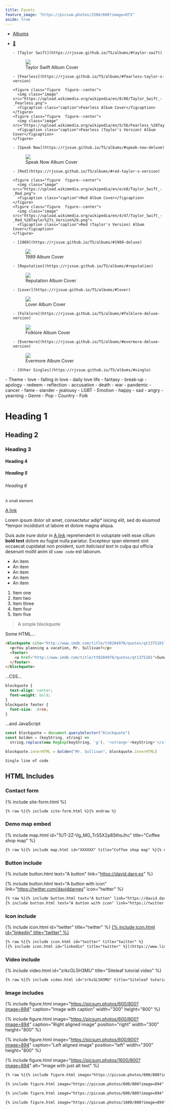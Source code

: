 ```yaml
---
title: Facets
feature_image: "https://picsum.photos/2560/600?image=873"
aside: true
---
```

- [Albums](https://rjssue.github.io/TS/albums/)
<ul class="accordion" data-accordion>
  <li class="accordion-navigation">
  <a href="#foldable"> 🔽 </a>
  <div id="foldable" class="content">

    - [Taylor Swift](https://rjssue.github.io/TS/albums/#taylor-swift)

  <figure class="figure  figure--center">
    <img class="image" src="https://upload.wikimedia.org/wikipedia/zh/0/00/Taylor_Swift_album.jpg">
    <figcaption class="caption">Taylor Swift Album Cover</figcaption>
  </figure>

    - [Fearless](https://rjssue.github.io/TS/albums/#fearless-taylor-s-version)

    <figure class="figure  figure--center">
      <img class="image" src="https://upload.wikimedia.org/wikipedia/en/8/86/Taylor_Swift_-_Fearless.png">
      <figcaption class="caption">Fearless Album Cover</figcaption>
    </figure>
    <figure class="figure  figure--center">
      <img class="image" src="https://upload.wikimedia.org/wikipedia/en/5/5b/Fearless_%28Taylor%27s_Version%29_%282021_album_cover%29_by_Taylor_Swift.png">
      <figcaption class="caption">Fearless (Taylor's Version) Album Cover</figcaption>
    </figure>

    - [Speak Now](https://rjssue.github.io/TS/albums/#speak-now-deluxe)

  <figure class="figure  figure--center">
    <img class="image" src="https://upload.wikimedia.org/wikipedia/en/8/8f/Taylor_Swift_-_Speak_Now_cover.png">
    <figcaption class="caption">Speak Now Album Cover</figcaption>
  </figure>

    - [Red](https://rjssue.github.io/TS/albums/#red-taylor-s-version)

    <figure class="figure  figure--center">
      <img class="image" src="https://upload.wikimedia.org/wikipedia/en/e/e8/Taylor_Swift_-_Red.png">
      <figcaption class="caption">Red Album Cover</figcaption>
    </figure>
    <figure class="figure  figure--center">
      <img class="image" src="https://upload.wikimedia.org/wikipedia/en/4/47/Taylor_Swift_-_Red_%28Taylor%27s_Version%29.png">
      <figcaption class="caption">Red (Taylor's Version) Album Cover</figcaption>
    </figure>

    - [1989](https://rjssue.github.io/TS/albums/#1989-deluxe)

  <figure class="figure  figure--center">
    <img class="image" src="https://upload.wikimedia.org/wikipedia/en/f/f6/Taylor_Swift_-_1989.png">
    <figcaption class="caption">1989 Album Cover</figcaption>
  </figure>

    - [Reputation](https://rjssue.github.io/TS/albums/#reputation)

  <figure class="figure  figure--center">
    <img class="image" src="https://upload.wikimedia.org/wikipedia/en/f/f2/Taylor_Swift_-_Reputation.png">
    <figcaption class="caption">Reputation Album Cover</figcaption>
  </figure>

    - [Lover](https://rjssue.github.io/TS/albums/#lover)

  <figure class="figure  figure--center">
    <img class="image" src="https://upload.wikimedia.org/wikipedia/en/c/cd/Taylor_Swift_-_Lover.png">
    <figcaption class="caption">Lover Album Cover</figcaption>
  </figure>

    - [Folklore](https://rjssue.github.io/TS/albums/#folklore-deluxe-version)

  <figure class="figure  figure--center">
    <img class="image" src="https://upload.wikimedia.org/wikipedia/en/f/f8/Taylor_Swift_-_Folklore.png">
    <figcaption class="caption">Folklore Album Cover</figcaption>
  </figure>

    - [Evermore](https://rjssue.github.io/TS/albums/#evermore-deluxe-version)

  <figure class="figure  figure--center">
    <img class="image" src="https://upload.wikimedia.org/wikipedia/en/0/0a/Taylor_Swift_-_Evermore.png">
    <figcaption class="caption">Evermore Album Cover</figcaption>
  </figure>

    - [Other Singles](https://rjssue.github.io/TS/albums/#single)

  </div>
  </li>
</ul>
<script>
$(document).ready(function() {
    $(document).foundation();
})
</script>
- Theme
    - love
        - falling in love
        - daily love life
        - fantasy
    - break-up
        - apology
        - redeem
        - reflection
        - accusation
    - death
        - war
        - pandemic
        - cancer
    - fame
        - slander
        - jealousy
    - LGBT
- Emotion
    - happy
    - sad
    - angry
    - yearning
- Genre
    - Pop
    - Country
    - Folk




# Heading 1

## Heading 2

### Heading 3

#### Heading 4

##### Heading 5

###### Heading 6

<small>A small element</small>

[A link](https://david.darn.es "A link")

Lorem ipsum dolor sit amet, consectetur adip* isicing elit, sed do eiusmod *tempor incididunt ut labore et dolore magna aliqua.

Duis aute irure dolor in [A link](https://david.darn.es "A link") reprehenderit in voluptate velit esse cillum **bold text** dolore eu fugiat nulla pariatur. Excepteur span element sint occaecat cupidatat non proident, sunt _italicised text_ in culpa qui officia deserunt mollit anim id `some code` est laborum.

* An item
* An item
* An item
* An item
* An item

1. Item one
2. Item two
3. Item three
4. Item four
5. Item five

> A simple blockquote

Some HTML...

``` html
<blockquote cite="http://www.imdb.com/title/tt0284978/quotes/qt1375101">
  <p>You planning a vacation, Mr. Sullivan?</p>
  <footer>
    <a href="http://www.imdb.com/title/tt0284978/quotes/qt1375101">Sunways Security Guard</a>
  </footer>
</blockquote>
```

...CSS...

``` css
blockquote {
  text-align: center;
  font-weight: bold;
}
blockquote footer {
  font-size: .8rem;
}
```

...and JavaScript

``` js
const blockquote = document.querySelector("blockquote")
const bolden = (keyString, string) =>
  string.replace(new RegExp(keyString, 'g'), '<strong>'+keyString+'</strong>')

blockquote.innerHTML = bolden("Mr. Sullivan", blockquote.innerHTML)
```

`Single line of code`

## HTML Includes

### Contact form

{% include site-form.html %}

``` html
{% raw %}{% include site-form.html %}{% endraw %}
```

### Demo map embed

{% include map.html id="1UT-2Z-Vg_MG_TrS5X2p8SthsJhc" title="Coffee shop map" %}

``` html
{% raw %}{% include map.html id="XXXXXX" title="Coffee shop map" %}{% endraw %}
```

### Button include

{% include button.html text="A button" link="https://david.darn.es" %}

{% include button.html text="A button with icon" link="https://twitter.com/daviddarnes" icon="twitter" %}

``` html
{% raw %}{% include button.html text="A button" link="https://david.darn.es" %}
{% include button.html text="A button with icon" link="https://twitter.com/daviddarnes" icon="twitter" %}{% endraw %}
```

### Icon include

{% include icon.html id="twitter" title="twitter" %} [{% include icon.html id="linkedin" title="twitter" %}](https://www.linkedin.com/in/daviddarnes)

``` html
{% raw %}{% include icon.html id="twitter" title="twitter" %}
[{% include icon.html id="linkedin" title="twitter" %}](https://www.linkedin.com/in/daviddarnes){% endraw %}
```

### Video include

{% include video.html id="zrkcGL5H3MU" title="Siteleaf tutorial video" %}

``` html
{% raw %}{% include video.html id="zrkcGL5H3MU" title="Siteleaf tutorial video" %}{% endraw %}
```


### Image includes

{% include figure.html image="https://picsum.photos/600/800?image=894" caption="Image with caption" width="300" height="800" %}

{% include figure.html image="https://picsum.photos/600/800?image=894" caption="Right aligned image" position="right" width="300" height="800" %}

{% include figure.html image="https://picsum.photos/600/800?image=894" caption="Left aligned image" position="left" width="300" height="800" %}

{% include figure.html image="https://picsum.photos/1600/800?image=894" alt="Image with just alt text" %}

``` html
{% raw %}{% include figure.html image="https://picsum.photos/600/800?image=894" caption="Image with caption" width="300" height="800" %}

{% include figure.html image="https://picsum.photos/600/800?image=894" caption="Right aligned image" position="right" width="300" height="800" %}

{% include figure.html image="https://picsum.photos/600/800?image=894" caption="Left aligned image" position="left" width="300" height="800" %}

{% include figure.html image="https://picsum.photos/1600/800?image=894" alt="Image with just alt text" %}{% endraw %}
```
